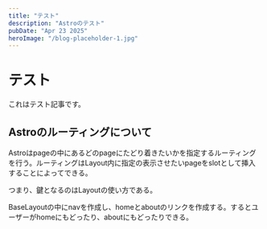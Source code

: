 ```yaml
---
title: "テスト"
description: "Astroのテスト"
pubDate: "Apr 23 2025"
heroImage: "/blog-placeholder-1.jpg"
---
```


# テスト

これはテスト記事です。

## Astroのルーティングについて

Astroはpageの中にあるどのpageにたどり着きたいかを指定するルーティングを行う。ルーティングはLayout内に指定の表示させたいpageをslotとして挿入することによってできる。

つまり、鍵となるのはLayoutの使い方である。

BaseLayoutの中にnavを作成し、homeとaboutのリンクを作成する。するとユーザーがhomeにもどったり、aboutにもどったりできる。
